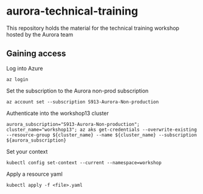 # aurora-technical-training
This repository holds the material for the technical training workshop hosted by the Aurora team

## Gaining access

Log into Azure
```
az login
```
Set the subscription to the Aurora non-prod subscription
```
az account set --subscription S913-Aurora-Non-production
```
Authenticate into the workshop13 cluster
```
aurora_subscription="S913-Aurora-Non-production"; cluster_name="workshop13"; az aks get-credentials --overwrite-existing --resource-group ${cluster_name} --name ${cluster_name} --subscription ${aurora_subscription}
```
Set your context
```
kubectl config set-context --current --namespace=workshop
```
Apply a resource yaml
```
kubectl apply -f <file>.yaml
```